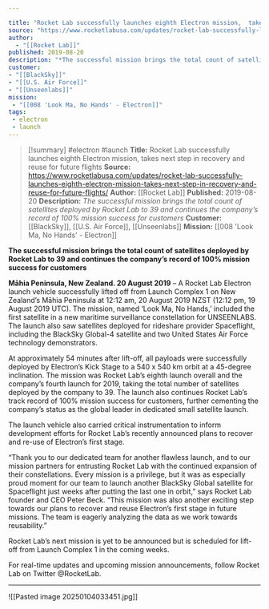 ```yaml
---

title: "Rocket Lab successfully launches eighth Electron mission,  takes next step in recovery and reuse for future flights "
source: "https://www.rocketlabusa.com/updates/rocket-lab-successfully-launches-eighth-electron-mission-takes-next-step-in-recovery-and-reuse-for-future-flights/"
author:
  - "[[Rocket Lab]]"
published: 2019-08-20
description: "*The successful mission brings the total count of satellites deployed by Rocket Lab to 39 and continues the company’s record of 100% mission success for customers*"
customer: 
- "[[BlackSky]]"
- "[[U.S. Air Force]]"
- "[[Unseenlabs]]"
mission:
 - "[[008 'Look Ma, No Hands' - Electron]]"
tags:
 - electron
 - launch
---
```

>[!summary]
#electron #launch
**Title:** Rocket Lab successfully launches eighth Electron mission,  takes next step in recovery and reuse for future flights 
**Source:** https://www.rocketlabusa.com/updates/rocket-lab-successfully-launches-eighth-electron-mission-takes-next-step-in-recovery-and-reuse-for-future-flights/
**Author:** [[Rocket Lab]]
**Published:** 2019-08-20
**Description:** *The successful mission brings the total count of satellites deployed by Rocket Lab to 39 and continues the company’s record of 100% mission success for customers*
**Customer:** [[BlackSky]], [[U.S. Air Force]], [[Unseenlabs]]
**Mission:** [[008 'Look Ma, No Hands' - Electron]]

**The successful mission brings the total count of satellites deployed by Rocket Lab to 39 and continues the company’s record of 100% mission success for customers**

**Māhia Peninsula, New Zealand. 20 August 2019** – A Rocket Lab Electron launch vehicle successfully lifted off from Launch Complex 1 on New Zealand’s Māhia Peninsula at 12:12 am, 20 August 2019 NZST (12:12 pm, 19 August 2019 UTC). The mission, named ‘Look Ma, No Hands,’ included the first satellite in a new maritime surveillance constellation for UNSEENLABS. The launch also saw satellites deployed for rideshare provider Spaceflight, including the BlackSky Global-4 satellite and two United States Air Force technology demonstrators.

At approximately 54 minutes after lift-off, all payloads were successfully deployed by Electron’s Kick Stage to a 540 x 540 km orbit at a 45-degree inclination. The mission was Rocket Lab’s eighth launch overall and the company’s fourth launch for 2019, taking the total number of satellites deployed by the company to 39. The launch also continues Rocket Lab’s track record of 100% mission success for customers, further cementing the company’s status as the global leader in dedicated small satellite launch.

The launch vehicle also carried critical instrumentation to inform development efforts for Rocket Lab’s recently announced plans to recover and re-use of Electron’s first stage.

“Thank you to our dedicated team for another flawless launch, and to our mission partners for entrusting Rocket Lab with the continued expansion of their constellations. Every mission is a privilege, but it was as especially proud moment for our team to launch another BlackSky Global satellite for Spaceflight just weeks after putting the last one in orbit,” says Rocket Lab founder and CEO Peter Beck. “This mission was also another exciting step towards our plans to recover and reuse Electron’s first stage in future missions. The team is eagerly analyzing the data as we work towards reusability.”

Rocket Lab’s next mission is yet to be announced but is scheduled for lift-off from Launch Complex 1 in the coming weeks.

For real-time updates and upcoming mission announcements, follow Rocket Lab on Twitter @RocketLab.

---

![[Pasted image 20250104033451.jpg]]